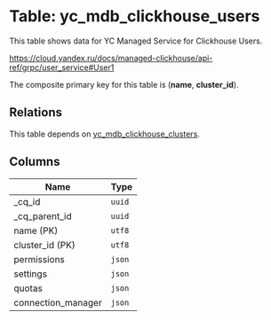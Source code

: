 # Table: yc_mdb_clickhouse_users

This table shows data for YC Managed Service for Clickhouse Users.

https://cloud.yandex.ru/docs/managed-clickhouse/api-ref/grpc/user_service#User1

The composite primary key for this table is (**name**, **cluster_id**).

## Relations

This table depends on [yc_mdb_clickhouse_clusters](yc_mdb_clickhouse_clusters.md).

## Columns

| Name          | Type          |
| ------------- | ------------- |
|_cq_id|`uuid`|
|_cq_parent_id|`uuid`|
|name (PK)|`utf8`|
|cluster_id (PK)|`utf8`|
|permissions|`json`|
|settings|`json`|
|quotas|`json`|
|connection_manager|`json`|